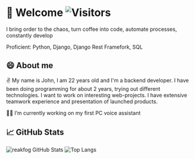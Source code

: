 # 👋 Welcome ![Visitors](https://visitor-badge.glitch.me/badge?page_id=reakfog) 

<!--
**reakfog/reakfog** is a ✨ _special_ ✨ repository because its `README.md` (this file) appears on your GitHub profile.

Here are some ideas to get you started:

- 🔭 I’m currently working on ...
- 🌱 I’m currently learning ...
- 👯 I’m looking to collaborate on ...
- 🤔 I’m looking for help with ...
- 💬 Ask me about ...
- 📫 How to reach me: ...
- 😄 Pronouns: ...
- ⚡ Fun fact: ...
<img src="https://user-images.githubusercontent.com/26218291/76645436-cee8cc00-657a-11ea-9260-558fb3fa35bd.gif" height="250px"/><img src="https://github.com/reakog/IETS-Individual-Educational-Trajectory-System/blob/master/admin-page.gif" height="250px"/>
-->

I bring order to the chaos, turn coffee into code, automate processes, constantly develop

Proficient: Python, Django, Django Rest Framefork, SQL

## 😄 About me 

✌️ My name is John, I am 22 years old and I'm a backend developer. I have been doing programming for about 2 years, trying out different technologies. I want to work on interesting web-projects. I have extensive teamwork experience and presentation of launched products.


👩‍💻 I’m currently working on my first PC voice assistant

## 📈 GitHub Stats

![reakfog GitHub Stats](https://github-readme-stats.vercel.app/api?username=reakfog&count_private=true&hide=contribs&show_icons=true&theme=tokyonight)
![Top Langs](https://github-readme-stats.vercel.app/api/top-langs/?username=reakfog&count_private=true&hide=tsql&langs_count=7&theme=tokyonight&layout=compact)
